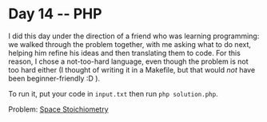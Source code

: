 # Day 14 -- PHP

I did this day under the direction of a friend who was learning programming: we
walked through the problem together, with me asking what to do next, helping
him refine his ideas and then translating them to code. For this reason, I
chose a not-too-hard language, even though the problem is not too hard either
(I thought of writing it in a Makefile, but that would *not* have been
beginner-friendly :D ).

To run it, put your code in `input.txt` then run `php solution.php`.

Problem: [Space Stoichiometry](https://adventofcode.com/2019/day/14)
